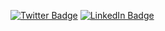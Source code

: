 [![Twitter Badge](https://img.shields.io/badge/Twitter-Profile-informational?style=flat&logo=twitter&logoColor=white&color=1CA2F1)](https://twitter.com/burak_karatas01)
[![LinkedIn Badge](https://img.shields.io/badge/LinkedIn-Profile-informational?style=flat&logo=linkedin&logoColor=white&color=0D76A8)](https://www.linkedin.com/in/burakkaratas2001/)
